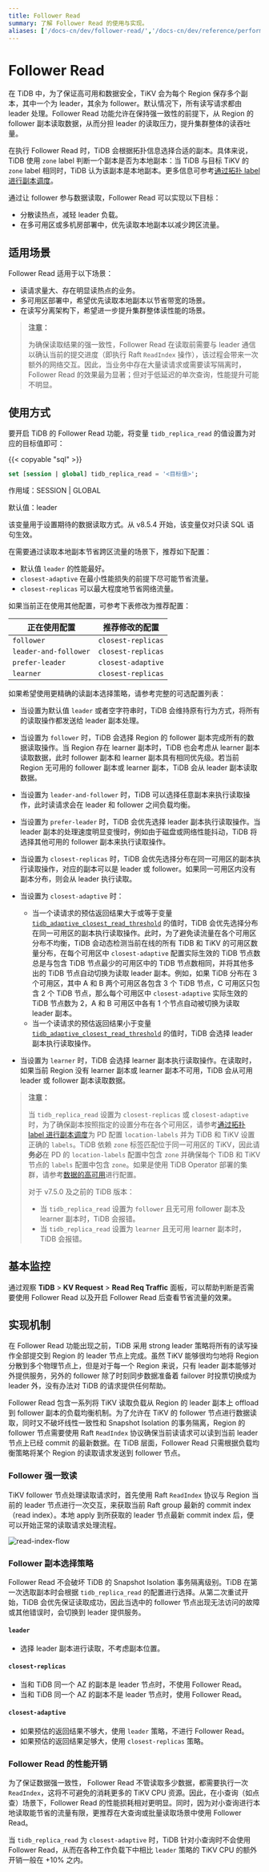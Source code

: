 ```yaml
---
title: Follower Read
summary: 了解 Follower Read 的使用与实现。
aliases: ['/docs-cn/dev/follower-read/','/docs-cn/dev/reference/performance/follower-read/']
---
```


# Follower Read

在 TiDB 中，为了保证高可用和数据安全，TiKV 会为每个 Region 保存多个副本，其中一个为 leader，其余为 follower。默认情况下，所有读写请求都由 leader 处理。Follower Read 功能允许在保持强一致性的前提下，从 Region 的 follower 副本读取数据，从而分担 leader 的读取压力，提升集群整体的读吞吐量。

在执行 Follower Read 时，TiDB 会根据拓扑信息选择合适的副本。具体来说，TiDB 使用 `zone` label 判断一个副本是否为本地副本：当 TiDB 与目标 TiKV 的 `zone` label 相同时，TiDB 认为该副本是本地副本。更多信息可参考[通过拓扑 label 进行副本调度](schedule-replicas-by-topology-labels.md)。

通过让 follower 参与数据读取，Follower Read 可以实现以下目标：

- 分散读热点，减轻 leader 负载。
- 在多可用区或多机房部署中，优先读取本地副本以减少跨区流量。

## 适用场景

Follower Read 适用于以下场景：

- 读请求量大、存在明显读热点的业务。
- 多可用区部署中，希望优先读取本地副本以节省带宽的场景。
- 在读写分离架构下，希望进一步提升集群整体读性能的场景。

> **注意：**
>
> 为确保读取结果的强一致性，Follower Read 在读取前需要与 leader 通信以确认当前的提交进度（即执行 Raft `ReadIndex` 操作），该过程会带来一次额外的网络交互。因此，当业务中存在大量读请求或需要读写隔离时，Follower Read 的效果最为显著；但对于低延迟的单次查询，性能提升可能不明显。

## 使用方式

要开启 TiDB 的 Follower Read 功能，将变量 `tidb_replica_read` 的值设置为对应的目标值即可：

{{< copyable "sql" >}}

```sql
set [session | global] tidb_replica_read = '<目标值>';
```

作用域：SESSION | GLOBAL

默认值：leader

该变量用于设置期待的数据读取方式。从 v8.5.4 开始，该变量仅对只读 SQL 语句生效。

在需要通过读取本地副本节省跨区流量的场景下，推荐如下配置：

- 默认值 `leader` 的性能最好。
- `closest-adaptive` 在最小性能损失的前提下尽可能节省流量。
- `closest-replicas` 可以最大程度地节省网络流量。

如果当前正在使用其他配置，可参考下表修改为推荐配置：

| 正在使用配置 | 推荐修改的配置 |
| ------------- | ------------- |
| `follower` | `closest-replicas` |
| `leader-and-follower` | `closest-replicas` |
| `prefer-leader` | `closest-adaptive` |
| `learner` | `closest-replicas` |

如果希望使用更精确的读副本选择策略，请参考完整的可选配置列表：

- 当设置为默认值 `leader` 或者空字符串时，TiDB 会维持原有行为方式，将所有的读取操作都发送给 leader 副本处理。
- 当设置为 `follower` 时，TiDB 会选择 Region 的 follower 副本完成所有的数据读取操作。当 Region 存在 learner 副本时，TiDB 也会考虑从 learner 副本读取数据，此时 follower 副本和 learner 副本具有相同优先级。若当前 Region 无可用的 follower 副本或 learner 副本，TiDB 会从 leader 副本读取数据。
- 当设置为 `leader-and-follower` 时，TiDB 可以选择任意副本来执行读取操作，此时读请求会在 leader 和 follower 之间负载均衡。
- 当设置为 `prefer-leader` 时，TiDB 会优先选择 leader 副本执行读取操作。当 leader 副本的处理速度明显变慢时，例如由于磁盘或网络性能抖动，TiDB 将选择其他可用的 follower 副本来执行读取操作。
- 当设置为 `closest-replicas` 时，TiDB 会优先选择分布在同一可用区的副本执行读取操作，对应的副本可以是 leader 或 follower。如果同一可用区内没有副本分布，则会从 leader 执行读取。
- 当设置为 `closest-adaptive` 时：

    - 当一个读请求的预估返回结果大于或等于变量 [`tidb_adaptive_closest_read_threshold`](/system-variables.md#tidb_adaptive_closest_read_threshold-从-v630-版本开始引入) 的值时，TiDB 会优先选择分布在同一可用区的副本执行读取操作。此时，为了避免读流量在各个可用区分布不均衡，TiDB 会动态检测当前在线的所有 TiDB 和 TiKV 的可用区数量分布，在每个可用区中 `closest-adaptive` 配置实际生效的 TiDB 节点数总是与包含 TiDB 节点最少的可用区中的 TiDB 节点数相同，并将其他多出的 TiDB 节点自动切换为读取 leader 副本。例如，如果 TiDB 分布在 3 个可用区，其中 A 和 B 两个可用区各包含 3 个 TiDB 节点，C 可用区只包含 2 个 TiDB 节点，那么每个可用区中 `closest-adaptive` 实际生效的 TiDB 节点数为 2，A 和 B 可用区中各有 1 个节点自动被切换为读取 leader 副本。
    - 当一个读请求的预估返回结果小于变量 [`tidb_adaptive_closest_read_threshold`](/system-variables.md#tidb_adaptive_closest_read_threshold-从-v630-版本开始引入) 的值时，TiDB 会选择 leader 副本执行读取操作。

- 当设置为 `learner` 时，TiDB 会选择 learner 副本执行读取操作。在读取时，如果当前 Region 没有 learner 副本或 learner 副本不可用，TiDB 会从可用 leader 或 follower 副本读取数据。

> **注意：**
>
> 当 `tidb_replica_read` 设置为 `closest-replicas` 或 `closest-adaptive` 时，为了确保副本按照指定的设置分布在各个可用区，请参考[通过拓扑 label 进行副本调度](/schedule-replicas-by-topology-labels.md)为 PD 配置 `location-labels` 并为 TiDB 和 TiKV 设置正确的 `labels`。TiDB 依赖 `zone` 标签匹配位于同一可用区的 TiKV，因此请**务必**在 PD 的 `location-labels` 配置中包含 `zone` 并确保每个 TiDB 和 TiKV 节点的 `labels` 配置中包含 `zone`。如果是使用 TiDB Operator 部署的集群，请参考[数据的高可用](https://docs.pingcap.com/zh/tidb-in-kubernetes/stable/configure-a-tidb-cluster/#数据的高可用)进行配置。
>
> 对于 v7.5.0 及之前的 TiDB 版本：
>
> - 当 `tidb_replica_read` 设置为 `follower` 且无可用 follower 副本及 learner 副本时，TiDB 会报错。
> - 当 `tidb_replica_read` 设置为 `learner` 且无可用 learner 副本时，TiDB 会报错。

## 基本监控

通过观察 **TiDB** > **KV Request** > **Read Req Traffic** 面板，可以帮助判断是否需要使用 Follower Read 以及开启 Follower Read 后查看节省流量的效果。

## 实现机制

在 Follower Read 功能出现之前，TiDB 采用 strong leader 策略将所有的读写操作全部提交到 Region 的 leader 节点上完成。虽然 TiKV 能够很均匀地将 Region 分散到多个物理节点上，但是对于每一个 Region 来说，只有 leader 副本能够对外提供服务，另外的 follower 除了时刻同步数据准备着 failover 时投票切换成为 leader 外，没有办法对 TiDB 的请求提供任何帮助。

Follower Read 包含一系列将 TiKV 读取负载从 Region 的 leader 副本上 offload 到 follower 副本的负载均衡机制。为了允许在 TiKV 的 follower 节点进行数据读取，同时又不破坏线性一致性和 Snapshot Isolation 的事务隔离，Region 的 follower 节点需要使用 Raft `ReadIndex` 协议确保当前读请求可以读到当前 leader 节点上已经 commit 的最新数据。在 TiDB 层面，Follower Read 只需根据负载均衡策略将某个 Region 的读取请求发送到 follower 节点。

### Follower 强一致读

TiKV follower 节点处理读取请求时，首先使用 Raft `ReadIndex` 协议与 Region 当前的 leader 节点进行一次交互，来获取当前 Raft group 最新的 commit index（read index）。本地 apply 到所获取的 leader 节点最新 commit index 后，便可以开始正常的读取请求处理流程。

![read-index-flow](/media/follower-read/read-index.png)

### Follower 副本选择策略

Follower Read 不会破坏 TiDB 的 Snapshot Isolation 事务隔离级别。TiDB 在第一次选取副本时会根据 `tidb_replica_read` 的配置进行选择。从第二次重试开始，TiDB 会优先保证读取成功，因此当选中的 follower 节点出现无法访问的故障或其他错误时，会切换到 leader 提供服务。

#### `leader`

- 选择 leader 副本进行读取，不考虑副本位置。

#### `closest-replicas`

- 当和 TiDB 同一个 AZ 的副本是 leader 节点时，不使用 Follower Read。
- 当和 TiDB 同一个 AZ 的副本不是 leader 节点时，使用 Follower Read。

#### `closest-adaptive`

- 如果预估的返回结果不够大，使用 `leader` 策略，不进行 Follower Read。
- 如果预估的返回结果足够大，使用 `closest-replicas` 策略。

### Follower Read 的性能开销

为了保证数据强一致性， Follower Read 不管读取多少数据，都需要执行一次 `ReadIndex`，这将不可避免的消耗更多的 TiKV CPU 资源。因此，在小查询（如点查）场景下，Follower Read 的性能损耗相对更明显。同时，因为对小查询进行本地读取能节省的流量有限，更推荐在大查询或批量读取场景中使用 Follower Read。

当 `tidb_replica_read` 为 `closest-adaptive` 时，TiDB 针对小查询时不会使用 Follower Read，从而在各种工作负载下中相比 `leader` 策略的 TiKV CPU 的额外开销一般在 +10% 之内。
